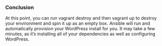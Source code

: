 ### Conclusion

At this point, you can run vagrant destroy and then vagrant up to destroy your environment and spin it up as an empty box. Ansible will run and automatically provision your WordPress install for you. It may take a few minutes, as it’s installing all of your dependencies as well as configuring WordPress.